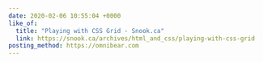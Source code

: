 ```yaml
---
date: 2020-02-06 10:55:04 +0000
like_of:
  title: "Playing with CSS Grid - Snook.ca"
  link: https://snook.ca/archives/html_and_css/playing-with-css-grid
posting_method: https://omnibear.com
---
```

